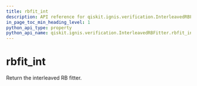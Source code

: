 ```yaml
---
title: rbfit_int
description: API reference for qiskit.ignis.verification.InterleavedRBFitter.rbfit_int
in_page_toc_min_heading_level: 1
python_api_type: property
python_api_name: qiskit.ignis.verification.InterleavedRBFitter.rbfit_int
---
```


# rbfit\_int

Return the interleaved RB fitter.


